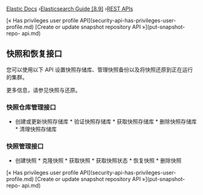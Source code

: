 

[Elastic Docs](/guide/) ›[Elasticsearch Guide [8.9]](index.md) ›[REST
APIs](rest-apis.md)

[« Has privileges user profile API](security-api-has-privileges-user-
profile.md) [Create or update snapshot repository API »](put-snapshot-repo-
api.md)

## 快照和恢复接口

您可以使用以下 API 设置快照存储库、管理快照备份以及将快照还原到正在运行的集群。

更多信息，请参见快照与还原。

### 快照仓库管理接口

* 创建或更新快照存储库 * 验证快照存储库 * 获取快照存储库 * 删除快照存储库 * 清理快照存储库

### 快照管理接口

* 创建快照 * 克隆快照 * 获取快照 * 获取快照状态 * 恢复快照 * 删除快照

[« Has privileges user profile API](security-api-has-privileges-user-
profile.md) [Create or update snapshot repository API »](put-snapshot-repo-
api.md)
